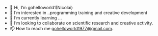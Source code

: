 - 👋 Hi, I’m gohelloworld1(Nicolai)
- 👀 I’m interested in ..programming 
       training and creative development
- 🌱 I’m currently learning ...
- 💞️ I’m looking to collaborate on 
       scientific research and creative 
       activity.
- 📫 How to reach me gohelloworld1977@gmail.com.

<!---
gohelloworld1977/gohelloworld>
